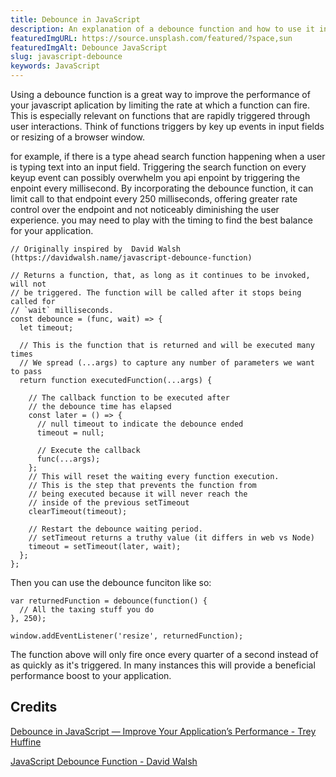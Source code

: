 ```yaml
---
title: Debounce in JavaScript
description: An explanation of a debounce function and how to use it in your code to improve performance
featuredImgURL: https://source.unsplash.com/featured/?space,sun
featuredImgAlt: Debounce JavaScript
slug: javascript-debounce
keywords: JavaScript
---
```


Using a debounce function is a great way to improve the performance of your javascript aplication by limiting the rate at which a function can fire. This is especially relevant on functions that are rapidly triggered through user interactions. Think of functions triggers by key up events in input fields or resizing of a browser window. 

for example, if there is a type ahead search function happening when a user is typing text into an input field. Triggering the search function on every keyup event can possibly overwhelm you api enpoint by triggering the enpoint every millisecond. By incorporating the debounce function, it can limit call to that endpoint every 250 milliseconds, offering greater rate control over the endpoint and not noticeably diminishing the user experience. you may need to play with the timing to find the best balance for your application. 


```
// Originally inspired by  David Walsh (https://davidwalsh.name/javascript-debounce-function)

// Returns a function, that, as long as it continues to be invoked, will not
// be triggered. The function will be called after it stops being called for
// `wait` milliseconds.
const debounce = (func, wait) => {
  let timeout;

  // This is the function that is returned and will be executed many times
  // We spread (...args) to capture any number of parameters we want to pass
  return function executedFunction(...args) {

    // The callback function to be executed after 
    // the debounce time has elapsed
    const later = () => {
      // null timeout to indicate the debounce ended
      timeout = null;
      
      // Execute the callback
      func(...args);
    };
    // This will reset the waiting every function execution.
    // This is the step that prevents the function from
    // being executed because it will never reach the 
    // inside of the previous setTimeout  
    clearTimeout(timeout);
    
    // Restart the debounce waiting period.
    // setTimeout returns a truthy value (it differs in web vs Node)
    timeout = setTimeout(later, wait);
  };
};

```

Then you can use the debounce funciton like so:

```
var returnedFunction = debounce(function() {
  // All the taxing stuff you do
}, 250);

window.addEventListener('resize', returnedFunction);
```
The function above will only fire once every quarter of a second instead of as quickly as it's triggered.  In many instances this will provide a beneficial performance boost to your application. 


## Credits
 [Debounce in JavaScript — Improve Your Application’s Performance - Trey Huffine](https://levelup.gitconnected.com/debounce-in-javascript-improve-your-applications-performance-5b01855e086)  

[JavaScript Debounce Function - David Walsh](https://davidwalsh.name/javascript-debounce-function)

